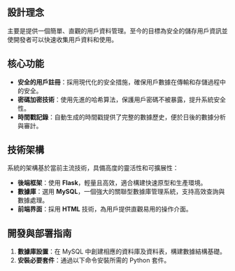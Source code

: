 ## 設計理念

主要是提供一個簡單、直觀的用戶資料管理。至今的目標為安全的儲存用戶資訊並使開發者可以快速收集用戶資料和使用。

## 核心功能

- **安全的用戶註冊**：採用現代化的安全措施，確保用戶數據在傳輸和存儲過程中的安全。
- **密碼加密技術**：使用先進的哈希算法，保護用戶密碼不被暴露，提升系統安全性。
- **時間戳記錄**：自動生成的時間戳提供了完整的數據歷史，便於日後的數據分析與審計。

## 技術架構

系統的架構基於當前主流技術，具備高度的靈活性和可擴展性：

- **後端框架**：使用 **Flask**，輕量且高效，適合構建快速原型和生產環境。
- **數據庫**：選用 **MySQL**，一個強大的關聯型數據庫管理系統，支持高效查詢與數據處理。
- **前端界面**：採用 **HTML** 技術，為用戶提供直觀易用的操作介面。

## 開發與部署指南

1. **數據庫設置**：在 MySQL 中創建相應的資料庫及資料表，構建數據結構基礎。
2. **安裝必要套件**：通過以下命令安裝所需的 Python 套件。